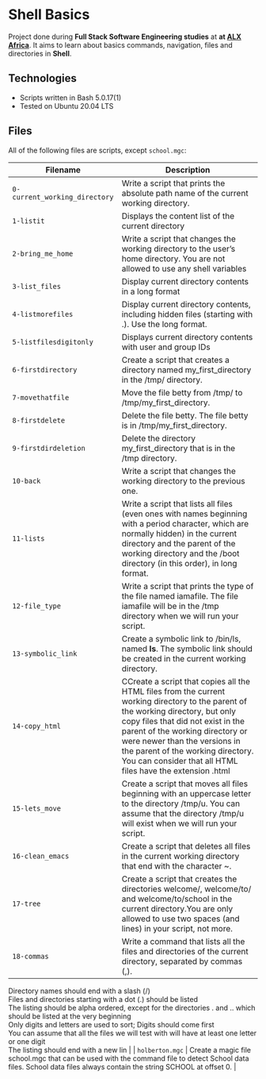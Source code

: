 # Shell Basics

Project done during **Full Stack Software Engineering studies** at **at [ALX Africa](https://www.alxafrica.com//)**. It aims to learn about basics commands, navigation, files and directories in **Shell**.


## Technologies
* Scripts written in Bash 5.0.17(1)
* Tested on Ubuntu 20.04 LTS

## Files
All of the following files are scripts, except `school.mgc`:

| Filename | Description |
| -------- | ----------- |
| `0-current_working_directory` | Write a script that prints the absolute path name of the current working directory. |
| `1-listit` | Displays the content list of the current directory |
| `2-bring_me_home` | Write a script that changes the working directory to the user’s home directory. You are not allowed to use any shell variables |
| `3-list_files` | Display current directory contents in a long format |
| `4-listmorefiles` | Display current directory contents, including hidden files (starting with .). Use the long format. |
| `5-listfilesdigitonly` | Displays current directory contents with user and group IDs |
| `6-firstdirectory` | Create a script that creates a directory named my_first_directory in the /tmp/ directory. |
| `7-movethatfile` | Move the file betty from /tmp/ to /tmp/my_first_directory. |
| `8-firstdelete` | Delete the file betty. The file betty is in /tmp/my_first_directory. |
| `9-firstdirdeletion` | Delete the directory my_first_directory that is in the /tmp directory. |
| `10-back` | Write a script that changes the working directory to the previous one. |
| `11-lists` | Write a script that lists all files (even ones with names beginning with a period character, which are normally hidden) in the current directory and the parent of the working directory and the /boot directory (in this order), in long format. |
| `12-file_type` | Write a script that prints the type of the file named iamafile. The file iamafile will be in the /tmp directory when we will run your script. |
| `13-symbolic_link` | Create a symbolic link to /bin/ls, named __ls__. The symbolic link should be created in the current working directory. |
| `14-copy_html` | CCreate a script that copies all the HTML files from the current working directory to the parent of the working directory, but only copy files that did not exist in the parent of the working directory or were newer than the versions in the parent of the working directory. You can consider that all HTML files have the extension .html |
| `15-lets_move` | Create a script that moves all files beginning with an uppercase letter to the directory /tmp/u. You can assume that the directory /tmp/u will exist when we will run your script. |
| `16-clean_emacs` | Create a script that deletes all files in the current working directory that end with the character ~. |
| `17-tree` | Create a script that creates the directories welcome/, welcome/to/ and welcome/to/school in the current directory.You are only allowed to use two spaces (and lines) in your script, not more. |
| `18-commas` | Write a command that lists all the files and directories of the current directory, separated by commas (,). <br />
  Directory names should end with a slash (/) <br />
  Files and directories starting with a dot (.) should be listed <br />
  The listing should be alpha ordered, except for the directories . and .. which should be listed at the very beginning <br />
  Only digits and letters are used to sort; Digits should come first <br />
  You can assume that all the files we will test with will have at least one letter or one digit <br />
  The listing should end with a new lin |
| `holberton.mgc` | Create a magic file school.mgc that can be used with the command file to detect School data files. School data files always contain the string SCHOOL at offset 0. |

